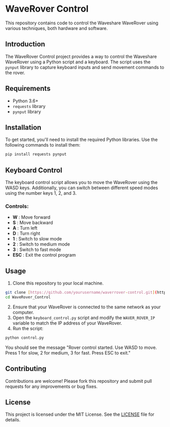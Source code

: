 # WaveRover Control

This repository contains code to control the Waveshare WaveRover using various techniques, both hardware and software.
## Introduction

The WaveRover Control project provides a way to control the Waveshare WaveRover using a Python script and a keyboard. The script uses the `pynput` library to capture keyboard inputs and send movement commands to the rover.

## Requirements
- Python 3.6+ 
- `requests` library 
- `pynput` library
## Installation

To get started, you'll need to install the required Python libraries. Use the following commands to install them:

```bash
pip install requests pynput
```


## Keyboard Control

The keyboard control script allows you to move the WaveRover using the WASD keys. Additionally, you can switch between different speed modes using the number keys 1, 2, and 3.
### Controls: 
- **W** : Move forward 
- **S** : Move backward 
- **A** : Turn left 
- **D** : Turn right 
- **1** : Switch to slow mode 
- **2** : Switch to medium mode 
- **3** : Switch to fast mode 
- **ESC** : Exit the control program


## Usage 
1. Clone this repository to your local machine.

```bash
git clone [https://github.com/yourusername/waverrover-control.git](https://github.com/edreate/WaveRover_Control)
cd WaveRover_Control
```

2. Ensure that your WaveRover is connected to the same network as your computer. 
3. Open the `keyboard_control.py` script and modify the `WAVER_ROVER_IP` variable to match the IP address of your WaveRover. 
4. Run the script:

```bash
python control.py
```

You should see the message "Rover control started. Use WASD to move. Press 1 for slow, 2 for medium, 3 for fast. Press ESC to exit."

## Contributing

Contributions are welcome! Please fork this repository and submit pull requests for any improvements or bug fixes.
## License

This project is licensed under the MIT License. See the [LICENSE]()  file for details.


